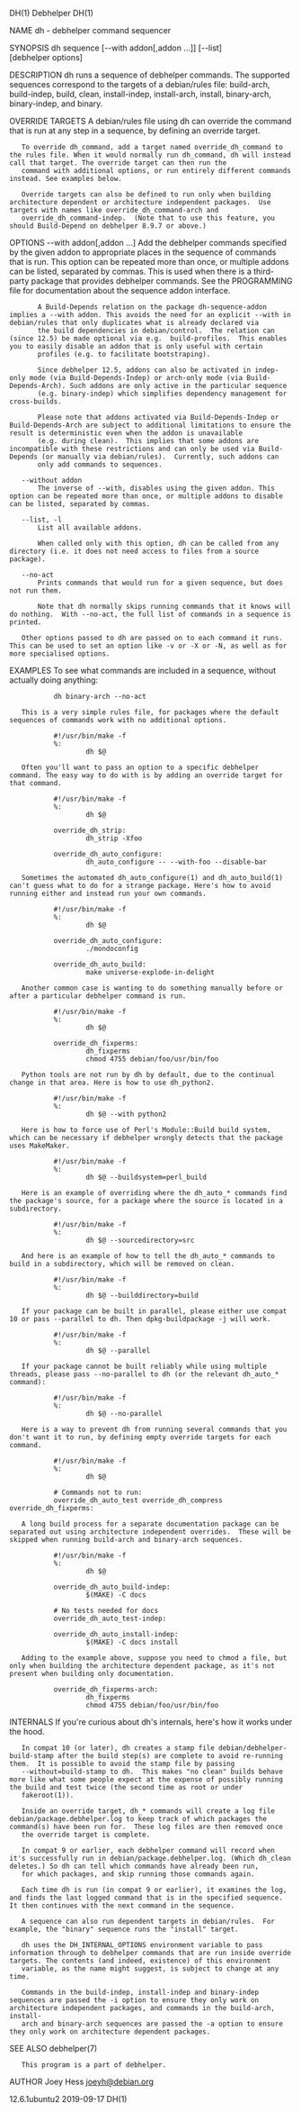 DH(1)                                                                                             Debhelper                                                                                             DH(1)

NAME
       dh - debhelper command sequencer

SYNOPSIS
       dh sequence [--with addon[,addon ...]] [--list] [debhelper options]

DESCRIPTION
       dh runs a sequence of debhelper commands. The supported sequences correspond to the targets of a debian/rules file: build-arch, build-indep, build, clean, install-indep, install-arch, install,
       binary-arch, binary-indep, and binary.

OVERRIDE TARGETS
       A debian/rules file using dh can override the command that is run at any step in a sequence, by defining an override target.

       To override dh_command, add a target named override_dh_command to the rules file. When it would normally run dh_command, dh will instead call that target. The override target can then run the
       command with additional options, or run entirely different commands instead. See examples below.

       Override targets can also be defined to run only when building architecture dependent or architecture independent packages.  Use targets with names like override_dh_command-arch and
       override_dh_command-indep.  (Note that to use this feature, you should Build-Depend on debhelper 8.9.7 or above.)

OPTIONS
       --with addon[,addon ...]
           Add the debhelper commands specified by the given addon to appropriate places in the sequence of commands that is run. This option can be repeated more than once, or multiple addons can be
           listed, separated by commas.  This is used when there is a third-party package that provides debhelper commands. See the PROGRAMMING file for documentation about the sequence addon interface.

           A Build-Depends relation on the package dh-sequence-addon implies a --with addon. This avoids the need for an explicit --with in debian/rules that only duplicates what is already declared via
           the build dependencies in debian/control.  The relation can (since 12.5) be made optional via e.g.  build-profiles.  This enables you to easily disable an addon that is only useful with certain
           profiles (e.g. to facilitate bootstraping).

           Since debhelper 12.5, addons can also be activated in indep-only mode (via Build-Depends-Indep) or arch-only mode (via Build-Depends-Arch). Such addons are only active in the particular sequence
           (e.g. binary-indep) which simplifies dependency management for cross-builds.

           Please note that addons activated via Build-Depends-Indep or Build-Depends-Arch are subject to additional limitations to ensure the result is deterministic even when the addon is unavailable
           (e.g. during clean).  This implies that some addons are incompatible with these restrictions and can only be used via Build-Depends (or manually via debian/rules).  Currently, such addons can
           only add commands to sequences.

       --without addon
           The inverse of --with, disables using the given addon. This option can be repeated more than once, or multiple addons to disable can be listed, separated by commas.

       --list, -l
           List all available addons.

           When called only with this option, dh can be called from any directory (i.e. it does not need access to files from a source package).

       --no-act
           Prints commands that would run for a given sequence, but does not run them.

           Note that dh normally skips running commands that it knows will do nothing.  With --no-act, the full list of commands in a sequence is printed.

       Other options passed to dh are passed on to each command it runs. This can be used to set an option like -v or -X or -N, as well as for more specialised options.

EXAMPLES
       To see what commands are included in a sequence, without actually doing anything:

               dh binary-arch --no-act

       This is a very simple rules file, for packages where the default sequences of commands work with no additional options.

               #!/usr/bin/make -f
               %:
                       dh $@

       Often you'll want to pass an option to a specific debhelper command. The easy way to do with is by adding an override target for that command.

               #!/usr/bin/make -f
               %:
                       dh $@

               override_dh_strip:
                       dh_strip -Xfoo

               override_dh_auto_configure:
                       dh_auto_configure -- --with-foo --disable-bar

       Sometimes the automated dh_auto_configure(1) and dh_auto_build(1) can't guess what to do for a strange package. Here's how to avoid running either and instead run your own commands.

               #!/usr/bin/make -f
               %:
                       dh $@

               override_dh_auto_configure:
                       ./mondoconfig

               override_dh_auto_build:
                       make universe-explode-in-delight

       Another common case is wanting to do something manually before or after a particular debhelper command is run.

               #!/usr/bin/make -f
               %:
                       dh $@

               override_dh_fixperms:
                       dh_fixperms
                       chmod 4755 debian/foo/usr/bin/foo

       Python tools are not run by dh by default, due to the continual change in that area. Here is how to use dh_python2.

               #!/usr/bin/make -f
               %:
                       dh $@ --with python2

       Here is how to force use of Perl's Module::Build build system, which can be necessary if debhelper wrongly detects that the package uses MakeMaker.

               #!/usr/bin/make -f
               %:
                       dh $@ --buildsystem=perl_build

       Here is an example of overriding where the dh_auto_* commands find the package's source, for a package where the source is located in a subdirectory.

               #!/usr/bin/make -f
               %:
                       dh $@ --sourcedirectory=src

       And here is an example of how to tell the dh_auto_* commands to build in a subdirectory, which will be removed on clean.

               #!/usr/bin/make -f
               %:
                       dh $@ --builddirectory=build

       If your package can be built in parallel, please either use compat 10 or pass --parallel to dh. Then dpkg-buildpackage -j will work.

               #!/usr/bin/make -f
               %:
                       dh $@ --parallel

       If your package cannot be built reliably while using multiple threads, please pass --no-parallel to dh (or the relevant dh_auto_* command):

               #!/usr/bin/make -f
               %:
                       dh $@ --no-parallel

       Here is a way to prevent dh from running several commands that you don't want it to run, by defining empty override targets for each command.

               #!/usr/bin/make -f
               %:
                       dh $@

               # Commands not to run:
               override_dh_auto_test override_dh_compress override_dh_fixperms:

       A long build process for a separate documentation package can be separated out using architecture independent overrides.  These will be skipped when running build-arch and binary-arch sequences.

               #!/usr/bin/make -f
               %:
                       dh $@

               override_dh_auto_build-indep:
                       $(MAKE) -C docs

               # No tests needed for docs
               override_dh_auto_test-indep:

               override_dh_auto_install-indep:
                       $(MAKE) -C docs install

       Adding to the example above, suppose you need to chmod a file, but only when building the architecture dependent package, as it's not present when building only documentation.

               override_dh_fixperms-arch:
                       dh_fixperms
                       chmod 4755 debian/foo/usr/bin/foo

INTERNALS
       If you're curious about dh's internals, here's how it works under the hood.

       In compat 10 (or later), dh creates a stamp file debian/debhelper-build-stamp after the build step(s) are complete to avoid re-running them.  It is possible to avoid the stamp file by passing
       --without=build-stamp to dh.  This makes "no clean" builds behave more like what some people expect at the expense of possibly running the build and test twice (the second time as root or under
       fakeroot(1)).

       Inside an override target, dh_* commands will create a log file debian/package.debhelper.log to keep track of which packages the command(s) have been run for.  These log files are then removed once
       the override target is complete.

       In compat 9 or earlier, each debhelper command will record when it's successfully run in debian/package.debhelper.log. (Which dh_clean deletes.) So dh can tell which commands have already been run,
       for which packages, and skip running those commands again.

       Each time dh is run (in compat 9 or earlier), it examines the log, and finds the last logged command that is in the specified sequence. It then continues with the next command in the sequence.

       A sequence can also run dependent targets in debian/rules.  For example, the "binary" sequence runs the "install" target.

       dh uses the DH_INTERNAL_OPTIONS environment variable to pass information through to debhelper commands that are run inside override targets. The contents (and indeed, existence) of this environment
       variable, as the name might suggest, is subject to change at any time.

       Commands in the build-indep, install-indep and binary-indep sequences are passed the -i option to ensure they only work on architecture independent packages, and commands in the build-arch, install-
       arch and binary-arch sequences are passed the -a option to ensure they only work on architecture dependent packages.

SEE ALSO
       debhelper(7)

       This program is a part of debhelper.

AUTHOR
       Joey Hess <joeyh@debian.org>

12.6.1ubuntu2                                                                                     2019-09-17                                                                                            DH(1)
